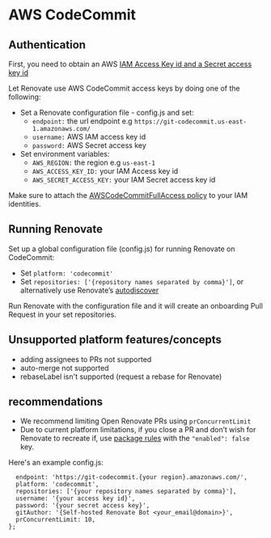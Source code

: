# AWS CodeCommit

## Authentication

First, you need to obtain an AWS [IAM Access Key id and a Secret access key id](https://docs.aws.amazon.com/IAM/latest/UserGuide/id_credentials_access-keys.html)

Let Renovate use AWS CodeCommit access keys by doing one of the following:

- Set a Renovate configuration file - config.js and set:
  - `endpoint:` the url endpoint e.g `https://git-codecommit.us-east-1.amazonaws.com/`
  - `username:` AWS IAM access key id
  - `password:` AWS Secret access key
- Set environment variables:
  - `AWS_REGION:` the region e.g `us-east-1`
  - `AWS_ACCESS_KEY_ID:` your IAM Access key id
  - `AWS_SECRET_ACCESS_KEY:` your IAM Secret access key id

Make sure to attach the [AWSCodeCommitFullAccess policy](https://docs.aws.amazon.com/codecommit/latest/userguide/security-iam-awsmanpol.html#managed-policies-full) to your IAM identities.

## Running Renovate

Set up a global configuration file (config.js) for running Renovate on CodeCommit:

- Set `platform: 'codecommit'`
- Set `repositories: ['{repository names separated by comma}']`, or alternatively use Renovate’s [autodiscover](https://docs.renovatebot.com/self-hosted-configuration/#autodiscover)

Run Renovate with the configuration file and it will create an onboarding Pull Request in your set repositories.


## Unsupported platform features/concepts

- adding assignees to PRs not supported
- auto-merge not supported
- rebaseLabel isn't supported (request a rebase for Renovate)

## recommendations

- We recommend limiting Open Renovate PRs using `prConcurrentLimit`
- Due to current platform limitations, if you close a PR and don’t wish for Renovate to recreate if, use [package rules](https://docs.renovatebot.com/configuration-options/#packagerules) with the `"enabled": false` key.


Here's an example config.js:
```module.exports = {
  endpoint: 'https://git-codecommit.{your region}.amazonaws.com/',
  platform: 'codecommit',
  repositories: ['{your repository names separated by comma}'],
  username: '{your access key id}',
  password: '{your secret access key}',
  gitAuthor: '{Self-hosted Renovate Bot <your_email@domain>}',
  prConcurrentLimit: 10,
};
```

